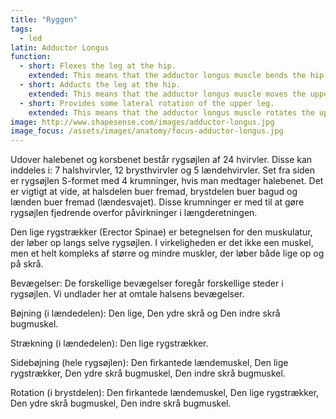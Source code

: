 ```yaml
---
title: "Ryggen"
tags:
  - led
latin: Adductor Longus
function: 
  - short: Flexes the leg at the hip.
    extended: This means that the adductor longus muscle bends the hip joint such that there is a decrease in the angle between the upper leg and the torso.
  - short: Adducts the leg at the hip.
    extended: This means that the adductor longus muscle moves the upper leg toward the vertical midline of the body (i.e. the action of closing your legs together from a spread out position).
  - short: Provides some lateral rotation of the upper leg.
    extended: This means that the adductor longus muscle rotates the upper leg outward around the axis of the bone (i.e. it rotates the upper leg away from the vertical midline of the body).
image: http://www.shapesense.com/images/adductor-longus.jpg
image_focus: /assets/images/anatomy/focus-adductor-longus.jpg
---
```


Udover halebenet og korsbenet består rygsøjlen af 24 hvirvler. Disse kan inddeles i: 7 halshvirvler, 12 brysthvirvler og 5 lændehvirvler.
Set fra siden er rygsøjlen S-formet med 4 krumninger, hvis man medtager halebenet. Det er vigtigt at vide, at halsdelen buer fremad, brystdelen buer bagud og lænden buer fremad (lændesvajet). Disse krumninger er med til at gøre rygsøjlen fjedrende overfor påvirkninger i længderetningen.

Den lige rygstrækker (Erector Spinae) er betegnelsen for den muskulatur, der løber op langs selve rygsøjlen. I virkeligheden er det ikke een muskel, men et helt kompleks af større og mindre muskler, der løber både lige op og på skrå.

 

Bevægelser:
De forskellige bevægelser foregår forskellige steder i rygsøjlen. Vi undlader her at omtale halsens bevægelser.

Bøjning (i lændedelen): Den lige, Den ydre skrå og Den indre skrå bugmuskel.

Strækning (i lændedelen): Den lige rygstrækker.

Sidebøjning (hele rygsøjlen): Den firkantede lændemuskel, Den lige rygstrækker, Den ydre skrå bugmuskel, Den indre skrå bugmuskel.

Rotation (i brystdelen): Den firkantede lændemuskel, Den lige rygstrækker, Den ydre skrå bugmuskel, Den indre skrå bugmuskel.
